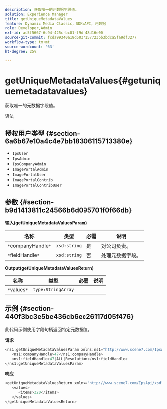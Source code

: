 ```yaml
---
description: 获取唯一的元数据字段值。
solution: Experience Manager
title: getUniqueMetadataValues
feature: Dynamic Media Classic，SDK/API，元数据
role: Developer,Admin
exl-id: ac5f5667-6c94-425c-bc01-f9df48d16e00
source-git-commit: fcda99340a18d5037157723bb3bdca5fa9df3277
workflow-type: tm+mt
source-wordcount: '63'
ht-degree: 25%

---
```


# getUniqueMetadataValues{#getuniquemetadatavalues}

获取唯一的元数据字段值。

语法

## 授权用户类型 {#section-6a6b67e10a4c4e7bb18306115713380e}

* `IpsUser`
* `IpsAdmin`
* `IpsCompanyAdmin`
* `ImagePortalAdmin`
* `ImagePortalUser`
* `ImagePortalContrib`
* `ImagePortalContribUser`

## 参数 {#section-b9d1413811c24566b6d095701f0f66db}

**输入(getUniqueMetadataValuesParam)**

| 名称 | 类型 | 必需 | 说明 |
|---|---|---|---|
| `*`companyHandle`*` | `xsd:string` | 是 | 对公司负责。 |
| `*`fieldHandle`*` | `xsd:string` | 否 | 处理元数据字段。 |

**Output(getUniqueMetadataValuesReturn)**

| 名称 | 类型 | 必需 | 说明 |
|---|---|---|---|
| `*`values`*` | `type:StringArray` |  |  |

## 示例 {#section-440f3bc3e5be436cb6ec26117d05f476}

此代码示例使用字段句柄返回特定元数据值。

**请求**

```java
<ns1:getUniqueMetadataValuesParam xmlns:ns1="http://www.scene7.com/IpsApi/xsd">
   <ns1:companyHandle>47</ns1:companyHandle>
   <ns1:fieldHandle>47|ALL|Resolution</ns1:fieldHandle>
</ns1:getUniqueMetadataValuesParam>
```

**响应**

```java
<getUniqueMetadataValuesReturn xmlns="http://www.scene7.com/IpsApi/xsd">
   <values>
      <items>320</items>
   </values>
</getUniqueMetadataValuesReturn>
```
